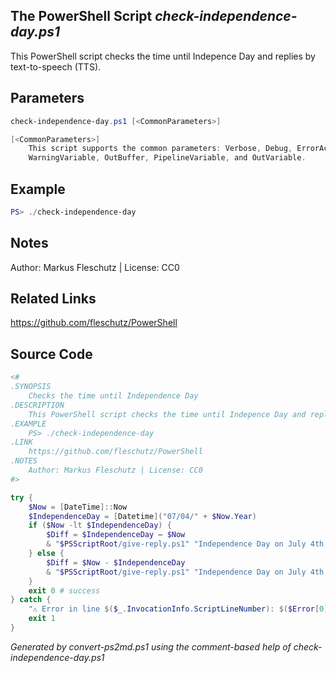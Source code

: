 ## The PowerShell Script *check-independence-day.ps1*

This PowerShell script checks the time until Indepence Day and replies by text-to-speech (TTS).

## Parameters
```powershell
check-independence-day.ps1 [<CommonParameters>]

[<CommonParameters>]
    This script supports the common parameters: Verbose, Debug, ErrorAction, ErrorVariable, WarningAction, 
    WarningVariable, OutBuffer, PipelineVariable, and OutVariable.
```

## Example
```powershell
PS> ./check-independence-day

```

## Notes
Author: Markus Fleschutz | License: CC0

## Related Links
https://github.com/fleschutz/PowerShell

## Source Code
```powershell
<#
.SYNOPSIS
	Checks the time until Independence Day
.DESCRIPTION
	This PowerShell script checks the time until Indepence Day and replies by text-to-speech (TTS).
.EXAMPLE
	PS> ./check-independence-day
.LINK
	https://github.com/fleschutz/PowerShell
.NOTES
	Author: Markus Fleschutz | License: CC0
#>

try {
	$Now = [DateTime]::Now
	$IndependenceDay = [Datetime]("07/04/" + $Now.Year)
	if ($Now -lt $IndependenceDay) {
		$Diff = $IndependenceDay – $Now
		& "$PSScriptRoot/give-reply.ps1" "Independence Day on July 4th is in $($Diff.Days) days."
	} else {
		$Diff = $Now - $IndependenceDay
		& "$PSScriptRoot/give-reply.ps1" "Independence Day on July 4th was $($Diff.Days) days ago."
	}
	exit 0 # success
} catch {
	"⚠️ Error in line $($_.InvocationInfo.ScriptLineNumber): $($Error[0])"
	exit 1
}
```

*Generated by convert-ps2md.ps1 using the comment-based help of check-independence-day.ps1*
